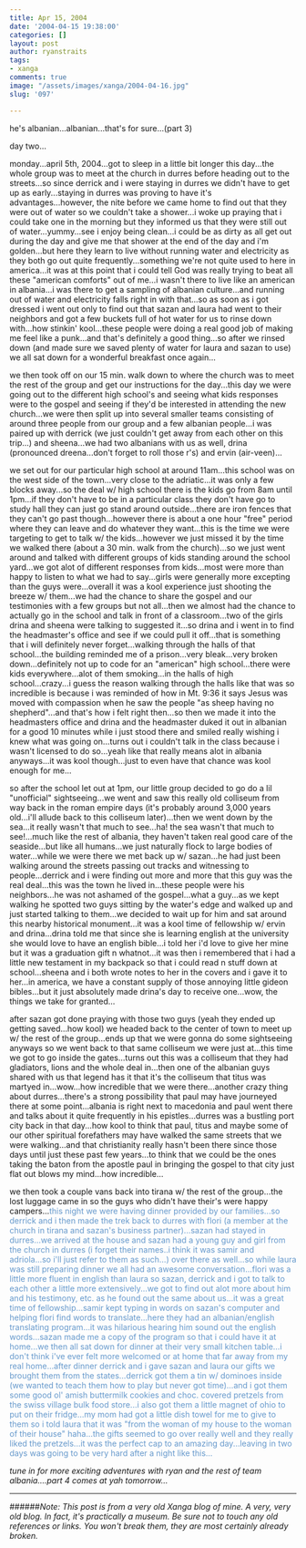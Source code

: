 ```yaml
---
title: Apr 15, 2004
date: '2004-04-15 19:38:00'
categories: []
layout: post
author: ryanstraits
tags:
- xanga
comments: true
image: "/assets/images/xanga/2004-04-16.jpg"
slug: '097'

---
```

he's albanian...albanian...that's for sure...(part 3)

<!-- break -->

day two...

monday...april 5th, 2004...got to sleep in a little bit longer this day...the whole group was to meet at the church in durres before heading out to the streets...so since derrick and i were staying in durres we didn't have to get up as early...staying in durres was proving to have it's advantages...however, the nite before we came home to find out that they were out of water so we couldn't take a shower...i woke up praying that i could take one in the morning but they informed us that they were still out of water...yummy...see i enjoy being clean...i could be as dirty as all get out during the day and give me that shower at the end of the day and i'm golden...but here they learn to live without running water and electricity as they both go out quite frequently...something we're not quite used to here in america...it was at this point that i could tell God was really trying to beat all these "american comforts" out of me...i wasn't there to live like an american in albania...i was there to get a sampling of albanian culture...and running out of water and electricity falls right in with that...so as soon as i got dressed i went out only to find out that sazan and laura had went to their neighbors and got a few buckets full of hot water for us to rinse down with...how stinkin' kool...these people were doing a real good job of making me feel like a punk...and that's definitely a good thing...so after we rinsed down (and made sure we saved plenty of water for laura and sazan to use) we all sat down for a wonderful breakfast once again...

we then took off on our 15 min. walk down to where the church was to meet the rest of the group and get our instructions for the day...this day we were going out to the different high school's and seeing what kids responses were to the gospel and seeing if they'd be interested in attending the new church...we were then split up into several smaller teams consisting of around three people from our group and a few albanian people...i was paired up with derrick (we just couldn't get away from each other on this trip...) and sheena...we had two albanians with us as well, drina (pronounced dreena...don't forget to roll those r's) and ervin (air-veen)...

we set out for our particular high school at around 11am...this school was on the west side of the town...very close to the adriatic...it was only a few blocks away...so the deal w/ high school there is the kids go from 8am until 1pm...if they don't have to be in a particular class they don't have go to study hall they can just go stand around outside...there are iron fences that they can't go past though...however there is about a one hour "free" period where they can leave and do whatever they want...this is the time we were targeting to get to talk w/ the kids...however we just missed it by the time we walked there (about a 30 min. walk from the church)...so we just went around and talked with different groups of kids standing around the school yard...we got alot of different responses from kids...most were more than happy to listen to what we had to say...girls were generally more excepting than the guys were...overall it was a kool experience just shooting the breeze w/ them...we had the chance to share the gospel and our testimonies with a few groups but not all...then we almost had the chance to actually go in the school and talk in front of a classroom...two of the girls drina and sheena were talking to suggested it...so drina and i went in to find the headmaster's office and see if we could pull it off...that is something that i will definitely never forget...walking through the halls of that school...the building reminded me of a prison...very bleak...very broken down...definitely not up to code for an "american" high school...there were kids everywhere...alot of them smoking...in the halls of high school...crazy...i guess the reason walking through the halls like that was so incredible is because i was reminded of how in Mt. 9:36 it says Jesus was moved with compassion when he saw the people "as sheep having no shepherd"...and that's how i felt right then...so then we made it into the headmasters office and drina and the headmaster duked it out in albanian for a good 10 minutes while i just stood there and smiled really wishing i knew what was going on...turns out i couldn't talk in the class because i wasn't licensed to do so...yeah like that really means alot in albania anyways...it was kool though...just to even have that chance was kool enough for me...

so after the school let out at 1pm, our little group decided to go do a lil "unofficial" sightseeing...we went and saw this really old colliseum from way back in the roman empire days (it's probably around 3,000 years old...i'll allude back to this colliseum later)...then we went down by the sea...it really wasn't that much to see...ha! the sea wasn't that much to see!...much like the rest of albania, they haven't taken real good care of the seaside...but like all humans...we just naturally flock to large bodies of water...while we were there we met back up w/ sazan...he had just been walking around the streets passing out tracks and witnessing to people...derrick and i were finding out more and more that this guy was the real deal...this was the town he lived in...these people were his neighbors...he was not ashamed of the gospel...what a guy...as we kept walking he spotted two guys sitting by the water's edge and walked up and just started talking to them...we decided to wait up for him and sat around this nearby historical monument...it was a kool time of fellowship w/ ervin and drina...drina told me that since she is learning english at the university she would love to have an english bible...i told her i'd love to give her mine but it was a graduation gift n whatnot...it was then i remembered that i had a little new testament in my backpack so that i could read n stuff down at school...sheena and i both wrote notes to her in the covers and i gave it to her...in america, we have a constant supply of those annoying little gideon bibles...but it just absolutely made drina's day to receive one...wow, the things we take for granted...

after sazan got done praying with those two guys (yeah they ended up getting saved...how kool) we headed back to the center of town to meet up w/ the rest of the group...ends up that we were gonna do some sightseeing anyways so we went back to that same colliseum we were just at...this time we got to go inside the gates...turns out this was a colliseum that they had gladiators, lions and the whole deal in...then one of the albanian guys shared with us that legend has it that it's the colliseum that titus was martyed in...wow...how incredible that we were there...another crazy thing about durres...there's a strong possibility that paul may have journeyed there at some point...albania is right next to macedonia and paul went there and talks about it quite frequently in his epistles...durres was a bustling port city back in that day...how kool to think that paul, titus and maybe some of our other spiritual forefathers may have walked the same streets that we were walking...and that christianity really hasn't been there since those days until just these past few years...to think that we could be the ones taking the baton from the apostle paul in bringing the gospel to that city just flat out blows my mind...how incredible...

we then took a couple vans back into tirana w/ the rest of the group...the lost luggage came in so the guys who didn't have their's were happy campers...<span style="color:#6699cc;">this night we were having dinner provided by our families...so derrick and i then made the trek back to durres with flori (a member at the church in tirana and sazan's business partner)...sazan had stayed in durres...we arrived at the house and sazan had a young guy and girl from the church in durres (i forget their names..i think it was samir and adriola...so i'll just refer to them as such...) over there as well...so while laura was still preparing dinner we all had an awesome conversation...flori was a little more fluent in english than laura so sazan, derrick and i got to talk to each other a little more extensively...we got to find out alot more about him and his testimony, etc. as he found out the same about us...it was a great time of fellowship...samir kept typing in words on sazan's computer and helping flori find words to translate...here they had an albanian/english translating program...it was hilarious hearing him sound out the english words...sazan made me a copy of the program so that i could have it at home...we then all sat down for dinner at their very small kitchen table...i don't think i've ever felt more welcomed or at home that far away from my real home...after dinner derrick and i gave sazan and laura our gifts we brought them from the states...derrick got them a tin w/ dominoes inside (we wanted to teach them how to play but never got time)...and i got them some good ol' amish buttermilk cookies and choc. covered pretzels from the swiss village bulk food store...i also got them a little magnet of ohio to put on their fridge...my mom had got a little dish towel for me to give to them so i told laura that it was "from the woman of my house to the woman of their house" haha...the gifts seemed to go over really well and they really liked the pretzels...it was the perfect cap to an amazing day...leaving in two days was going to be very hard after a night like this...</span>

<em>tune in for more exciting adventures with ryan and the rest of team albania....part 4 comes at yah tomorrow...</em>

---

######*Note: This post is from a very old Xanga blog of mine. A very, very old blog. In fact, it's practically a museum. Be sure not to touch any old references or links. You won't break them, they are most certainly already broken.*